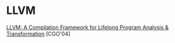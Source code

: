 # LLVM

[LLVM: A Compilation Framework for Lifelong Program Analysis & Transformation](https://llvm.org/pubs/2004-01-30-CGO-LLVM.pdf) [CGO'04]
